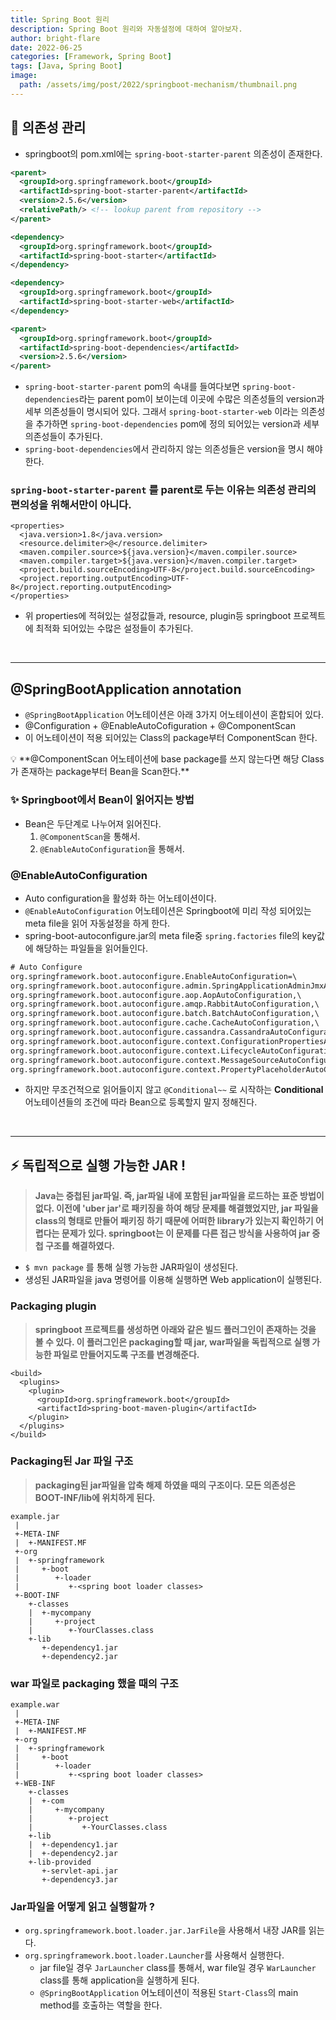 ```yaml
---
title: Spring Boot 원리
description: Spring Boot 원리와 자동설정에 대하여 알아보자.
author: bright-flare
date: 2022-06-25
categories: [Framework, Spring Boot]
tags: [Java, Spring Boot]
image:
  path: /assets/img/post/2022/springboot-mechanism/thumbnail.png
---
```


## 🌈 의존성 관리

- springboot의 pom.xml에는 `spring-boot-starter-parent` 의존성이 존재한다.

```xml
<parent>    
  <groupId>org.springframework.boot</groupId>
  <artifactId>spring-boot-starter-parent</artifactId>
  <version>2.5.6</version>
  <relativePath/> <!-- lookup parent from repository -->
</parent>

<dependency>
  <groupId>org.springframework.boot</groupId>
  <artifactId>spring-boot-starter</artifactId>
</dependency>

<dependency>
  <groupId>org.springframework.boot</groupId>
  <artifactId>spring-boot-starter-web</artifactId>
</dependency>
```

```xml
<parent>
  <groupId>org.springframework.boot</groupId>
  <artifactId>spring-boot-dependencies</artifactId>
  <version>2.5.6</version>
</parent>
```

- `spring-boot-starter-parent` pom의 속내를 들여다보면 `spring-boot-dependencies`라는 parent pom이 보이는데 이곳에 수많은 의존성들의 version과 세부 의존성들이 명시되어 있다. 그래서 `spring-boot-starter-web` 이라는 의존성을 추가하면 `spring-boot-dependencies` pom에 정의 되어있는 version과 세부 의존성들이 추가된다.
- `spring-boot-dependencies`에서 관리하지 않는 의존성들은 version을 명시 해야한다.

### `spring-boot-starter-parent` 를 parent로 두는 이유는 의존성 관리의 편의성을 위해서만이 아니다.

```
<properties>
  <java.version>1.8</java.version>
  <resource.delimiter>@</resource.delimiter>
  <maven.compiler.source>${java.version}</maven.compiler.source>
  <maven.compiler.target>${java.version}</maven.compiler.target>
  <project.build.sourceEncoding>UTF-8</project.build.sourceEncoding>
  <project.reporting.outputEncoding>UTF-8</project.reporting.outputEncoding>
</properties>
```

- 위 properties에 적혀있는 설정값들과, resource, plugin등 springboot 프로젝트에 최적화 되어있는 수많은 설정들이 추가된다.

<br>
<hr>

## @SpringBootApplication annotation

- `@SpringBootApplication` 어노테이션은 아래 3가지 어노테이션이 혼합되어 있다.
- @Configuration + @EnableAutoCofiguration + @ComponentScan
- 이 어노테이션이 적용 되어있는 Class의 package부터 ComponentScan 한다.

<aside>
💡 **@ComponentScan 어노테이션에 base package를 쓰지 않는다면 해당 Class가 존재하는 package부터 Bean을 Scan한다.**

</aside>

### ✨ Springboot에서 Bean이 읽어지는 방법

- Bean은 두단계로 나누어져 읽어진다.
    1. `@ComponentScan`을 통해서.
    2. `@EnableAutoConfiguration`을 통해서.

### @EnableAutoConfiguration

- Auto configuration을 활성화 하는 어노테이션이다.
- `@EnableAutoConfiguration` 어노테이션은 Springboot에 미리 작성 되어있는 meta file을 읽어 자동설정을 하게 한다.
- spring-boot-autoconfigure.jar의 meta file중 `spring.factories` file의 key값에 해당하는 파일들을 읽어들인다.

```xml
# Auto Configure
org.springframework.boot.autoconfigure.EnableAutoConfiguration=\
org.springframework.boot.autoconfigure.admin.SpringApplicationAdminJmxAutoConfiguration,\
org.springframework.boot.autoconfigure.aop.AopAutoConfiguration,\
org.springframework.boot.autoconfigure.amqp.RabbitAutoConfiguration,\
org.springframework.boot.autoconfigure.batch.BatchAutoConfiguration,\
org.springframework.boot.autoconfigure.cache.CacheAutoConfiguration,\
org.springframework.boot.autoconfigure.cassandra.CassandraAutoConfiguration,\
org.springframework.boot.autoconfigure.context.ConfigurationPropertiesAutoConfiguration,\
org.springframework.boot.autoconfigure.context.LifecycleAutoConfiguration,\
org.springframework.boot.autoconfigure.context.MessageSourceAutoConfiguration,\
org.springframework.boot.autoconfigure.context.PropertyPlaceholderAutoConfiguration,\
```

- 하지만 무조건적으로 읽어들이지 않고 `@Conditional~~` 로 시작하는 **Conditional** 어노테이션들의 조건에 따라 Bean으로 등록할지 말지 정해진다.

<br>
<hr>

## ⚡️ 독립적으로 실행 가능한 JAR !

> **Java는 중첩된 jar파일. 즉, jar파일 내에 포함된 jar파일을 로드하는 표준 방법이 없다. 이전에 'uber jar'로 패키징을 하여 해당 문제를 해결했었지만, 
jar 파일을 class의 형태로 만들어 패키징 하기 때문에 어떠한 library가 있는지 확인하기 어렵다는 문제가 있다.
springboot는 이 문제를 다른 접근 방식을 사용하여 jar 중첩 구조를 해결하였다.**
> 

- `$ mvn package` 를 통해 실행 가능한 JAR파일이 생성된다.
- 생성된 JAR파일을 java 명령어를 이용해 실행하면 Web application이 실행된다.

### Packaging plugin

> **springboot 프로젝트를 생성하면 아래와 같은 빌드 플러그인이 존재하는 것을 볼 수 있다.
이 플러그인은 packaging할 때 jar, war파일을 독립적으로 실행 가능한 파일로 만들어지도록 구조를 변경해준다.**
> 

```
<build>
  <plugins>
    <plugin>
      <groupId>org.springframework.boot</groupId>
      <artifactId>spring-boot-maven-plugin</artifactId>
    </plugin>
  </plugins>
</build>
```

### Packaging된 Jar 파일 구조

> **packaging된 jar파일을 압축 해제 하였을 때의 구조이다.
모든 의존성은 BOOT-INF/lib에 위치하게 된다.**
> 

```
example.jar
 |
 +-META-INF
 |  +-MANIFEST.MF
 +-org
 |  +-springframework
 |     +-boot
 |        +-loader
 |           +-<spring boot loader classes>
 +-BOOT-INF
    +-classes
    |  +-mycompany
    |     +-project
    |        +-YourClasses.class
    +-lib
       +-dependency1.jar
       +-dependency2.jar
```

### war 파일로 packaging 했을 때의 구조

```
example.war
 |
 +-META-INF
 |  +-MANIFEST.MF
 +-org
 |  +-springframework
 |     +-boot
 |        +-loader
 |           +-<spring boot loader classes>
 +-WEB-INF
    +-classes
    |  +-com
    |     +-mycompany
    |        +-project
    |           +-YourClasses.class
    +-lib
    |  +-dependency1.jar
    |  +-dependency2.jar
    +-lib-provided
       +-servlet-api.jar
       +-dependency3.jar
```

### Jar파일을 어떻게 읽고 실행할까 ?

- `org.springframework.boot.loader.jar.JarFile`을 사용해서 내장 JAR를 읽는다.
- `org.springframework.boot.loader.Launcher`를 사용해서 실행한다.
    - jar file일 경우 `JarLauncher` class를 통해서, war file일 경우 `WarLauncher` class를 통해 application을 실행하게 된다.
    - `@SpringBootApplication` 어노테이션이 적용된 `Start-Class`의 main method를 호출하는 역할을 한다.